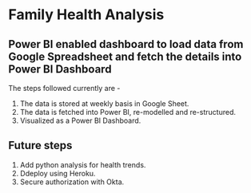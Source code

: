 # Family Health Analysis
## Power BI enabled dashboard to load data from Google Spreadsheet and fetch the details into Power BI Dashboard

The steps followed currently are -

1. The data is stored at weekly basis in Google Sheet.
2. The data is fetched into Power BI, re-modelled and re-structured.
3. Visualized as a Power BI Dashboard.

## Future steps
1. Add python analysis for health trends.
2. Ddeploy using Heroku.
3. Secure authorization with Okta.
